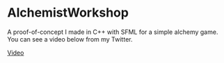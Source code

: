 # AlchemistWorkshop
A proof-of-concept I made in C++ with SFML for a simple alchemy game.  You can see a video below from my Twitter.

[Video](https://twitter.com/Silamoth/status/1297246044045139970)
